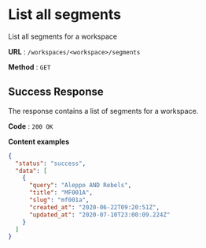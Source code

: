 # List all segments

List all segments for a workspace

**URL** : `/workspaces/<workspace>/segments`

**Method** : `GET`

## Success Response

The response contains a list of segments for a workspace.

**Code** : `200 OK`

**Content examples**

```json
{
  "status": "success",
  "data": [
    {
      "query": "Aleppo AND Rebels",
      "title": "MF001A",
      "slug": "mf001a",
      "created_at": "2020-06-22T09:20:51Z",
      "updated_at": "2020-07-10T23:00:09.224Z"
    }
  ]
}
```
